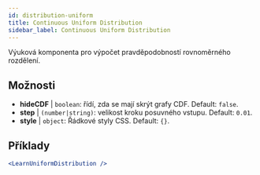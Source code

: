 ```yaml
---
id: distribution-uniform
title: Continuous Uniform Distribution
sidebar_label: Continuous Uniform Distribution
---
```


Výuková komponenta pro výpočet pravděpodobností rovnoměrného rozdělení.

## Možnosti

* __hideCDF__ | `boolean`: řídí, zda se mají skrýt grafy CDF. Default: `false`.
* __step__ | `(number|string)`: velikost kroku posuvného vstupu. Default: `0.01`.
* __style__ | `object`: Řádkové styly CSS. Default: `{}`.


## Příklady

```jsx live
<LearnUniformDistribution />
```

